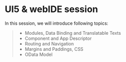 UI5 & webIDE session
===================


In this session, we will introduce following topics:

> - Modules, Data Binding and Translatable Texts
> - Component and App Descriptor
> - Routing and Navigation
> - Margins and Paddings, CSS
> - OData Model
